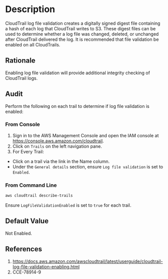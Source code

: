 # Description

CloudTrail log file validation creates a digitally signed digest file containing a hash of each log that CloudTrail writes to S3. These digest files can be used to determine whether a log file was changed, deleted, or unchanged after CloudTrail delivered the log. It is recommended that file validation be enabled on all CloudTrails.

## Rationale

Enabling log file validation will provide additional integrity checking of CloudTrail logs.

## Audit

Perform the following on each trail to determine if log file validation is enabled:

### From Console

1. Sign in to the AWS Management Console and open the IAM console at <https://console.aws.amazon.com/cloudtrail>.
2. Click on `Trails` on the left navigation pane.
3. For Every Trail:

- Click on a trail via the link in the Name column.
- Under the `General details` section, ensure `Log file validation` is set to `Enabled`.

### From Command Line

```sh
aws cloudtrail describe-trails
```

Ensure `LogFileValidationEnabled` is set to `true` for each trail.

## Default Value

Not Enabled.

## References

1. <https://docs.aws.amazon.com/awscloudtrail/latest/userguide/cloudtrail-log-file-validation-enabling.html>
2. CCE-78914-9
